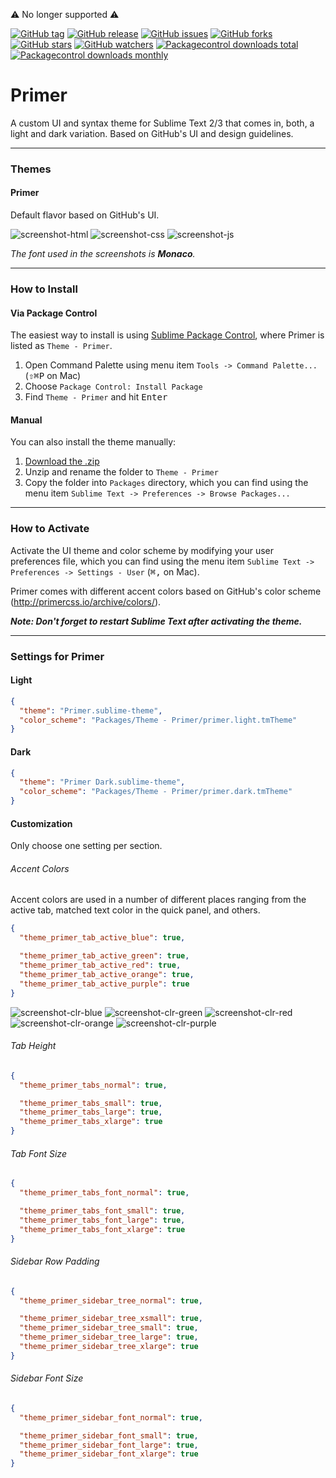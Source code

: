 ⚠️ No longer supported ⚠️

[![GitHub tag](https://img.shields.io/github/tag/karelvuong/st-primer.svg?style=flat-square)](https://github.com/karelvuong/st-primer/releases/latest/)
[![GitHub release](https://img.shields.io/github/release/karelvuong/st-primer.svg?style=flat-square)](https://github.com/karelvuong/st-primer/releases/)
[![GitHub issues](https://img.shields.io/github/issues/karelvuong/st-primer.svg?style=flat-square)](https://github.com/karelvuong/st-primer/issues?utf8=✓&q=is%3Aissue+is%3Aopen)
[![GitHub forks](https://img.shields.io/github/forks/karelvuong/st-primer.svg?style=social&label=Fork)](https://github.com/karelvuong/st-primer/network/)
[![GitHub stars](https://img.shields.io/github/stars/karelvuong/st-primer.svg?style=social&label=Star)](https://github.com/karelvuong/st-primer/stargazers/)
[![GitHub watchers](https://img.shields.io/github/watchers/karelvuong/st-primer.svg?style=social&label=Watch)](https://github.com/karelvuong/st-primer/watchers/)
[![Packagecontrol downloads total](https://img.shields.io/packagecontrol/dt/Theme%20-%20Primer.svg?style=flat-square)](https://packagecontrol.io/packages/Theme%20-%20Primer)
[![Packagecontrol downloads monthly](https://img.shields.io/packagecontrol/dm/Theme%20-%20Primer.svg?style=flat-square)](https://packagecontrol.io/packages/Theme%20-%20Primer)

# Primer

A custom UI and syntax theme for Sublime Text 2/3 that comes in, both, a light and dark variation. Based on GitHub's UI and design guidelines.

***

### Themes

#### Primer

Default flavor based on GitHub's UI.

![screenshot-html](screenshots/html.jpg)
![screenshot-css](screenshots/css.jpg)
![screenshot-js](screenshots/js.jpg)

*The font used in the screenshots is __Monaco__.*

***

### How to Install

#### Via Package Control

The easiest way to install is using [Sublime Package Control](https://sublime.wbond.net), where Primer is listed as `Theme - Primer`.

1. Open Command Palette using menu item `Tools -> Command Palette...` (<kbd>⇧</kbd><kbd>⌘</kbd><kbd>P</kbd> on Mac)
2. Choose `Package Control: Install Package`
3. Find `Theme - Primer` and hit <kbd>Enter</kbd>

#### Manual

You can also install the theme manually:

1. [Download the .zip](https://github.com/karelvuong/st-primer/archive/master.zip)
2. Unzip and rename the folder to `Theme - Primer`
3. Copy the folder into `Packages` directory, which you can find using the menu item `Sublime Text -> Preferences -> Browse Packages...`

***

### How to Activate

Activate the UI theme and color scheme by modifying your user preferences file, which you can find using the menu item `Sublime Text -> Preferences -> Settings - User` (<kbd>⌘</kbd><kbd>,</kbd> on Mac).

Primer comes with different accent colors based on GitHub's color scheme (http://primercss.io/archive/colors/).

***Note: Don't forget to restart Sublime Text after activating the theme.***

***

### Settings for Primer

#### Light
```json
{
  "theme": "Primer.sublime-theme",
  "color_scheme": "Packages/Theme - Primer/primer.light.tmTheme"
}
```

#### Dark
```json
{
  "theme": "Primer Dark.sublime-theme",
  "color_scheme": "Packages/Theme - Primer/primer.dark.tmTheme"
}
```

#### Customization

Only choose one setting per section.

###### Accent Colors

Accent colors are used in a number of different places ranging from the active tab, matched text color in the quick panel, and others.

```json
{
  "theme_primer_tab_active_blue": true,

  "theme_primer_tab_active_green": true,
  "theme_primer_tab_active_red": true,
  "theme_primer_tab_active_orange": true,
  "theme_primer_tab_active_purple": true
}
```

![screenshot-clr-blue](screenshots/clr-blue.jpg)
![screenshot-clr-green](screenshots/clr-green.jpg)
![screenshot-clr-red](screenshots/clr-red.jpg)
![screenshot-clr-orange](screenshots/clr-orange.jpg)
![screenshot-clr-purple](screenshots/clr-purple.jpg)

###### Tab Height

```json
{
  "theme_primer_tabs_normal": true,

  "theme_primer_tabs_small": true,
  "theme_primer_tabs_large": true,
  "theme_primer_tabs_xlarge": true
}
```

###### Tab Font Size

```json
{
  "theme_primer_tabs_font_normal": true,

  "theme_primer_tabs_font_small": true,
  "theme_primer_tabs_font_large": true,
  "theme_primer_tabs_font_xlarge": true
}
```

###### Sidebar Row Padding

```json
{
  "theme_primer_sidebar_tree_normal": true,

  "theme_primer_sidebar_tree_xsmall": true,
  "theme_primer_sidebar_tree_small": true,
  "theme_primer_sidebar_tree_large": true,
  "theme_primer_sidebar_tree_xlarge": true
}
```

###### Sidebar Font Size
```json
{
  "theme_primer_sidebar_font_normal": true,

  "theme_primer_sidebar_font_small": true,
  "theme_primer_sidebar_font_large": true,
  "theme_primer_sidebar_font_xlarge": true
}
```
